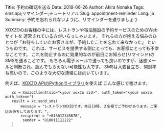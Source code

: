 Title: 予約の確認を送る
Date: 2018-06-26
Author: Akira Nonaka
Tags: sms;api;リマインダー;チュートリアル
Slug: appointment-reminder
Lang: ja
Summary: 予約を忘れられないように、リマインダーを送りましょう

XOXZOのお客様の中には、レストランや宿泊施設の予約サービスのためのWebサイトを
運営されている方がいらっしゃいます。
それらの方が抱える悩みのひとつが「お待ちしていたお客さまが、予約したことを忘れて来なかった」
というものです。
これは、サービスを提供する側にとっても、お客様にとっても不幸なことです。
これを防止するのに効果的なのが前日にお知らせ(リマインド)のSMSを送ることです。
もちろん電子メールで送っても良いのですが、迷惑メールと判断され、読んでもらえない可能性も大です。
SMSは大変目立ち、開封率も高いので、このような大切な連絡には向いています。

例えば、[XOXZO APIのPythonライブラリ](https://github.com/xoxzo/xoxzo.cloudpy)を使えば
こんな感じで書けます。

```
   xc = XoxzoClient(sid="<your xoxzo sid>", auth_token="<your xoxzo auth_token>")
   result = xc.send_sms(
       message = "レストランXOXZOです。本日19時、２名様でご予約があります。ご来店お待ちしております。",
       recipient = "+818012345678",
        sender = "818011112222"
   )
```

